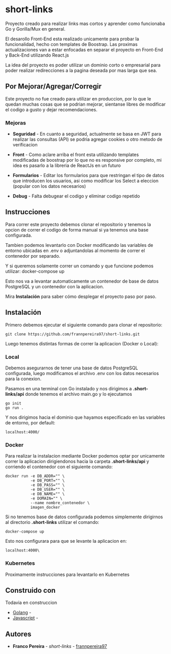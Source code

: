 # short-links
Proyecto creado para realizar links mas cortos y aprender como funcionaba Go y Gorilla/Mux en general.

El desarollo Front-End esta realizado unicamente para probar la funcionalidad, hecho con templates de Boostrap. Las proximas actualizaciones van a estar enfocadas en separar el proyecto en Front-End y Back-End utilizando React.js

La idea del proyecto es poder utilizar un dominio corto o empresarial para poder realizar redirecciones a la pagina deseada por mas larga que sea.

## Por Mejorar/Agregar/Corregir
Este proyecto no fue creado para utilizar en produccion, por lo que le quedan muchas cosas que se podrian mejorar, sientanse libres de modificar el codigo a gusto y dejar recomendaciones.

### Mejoras
* **Seguridad** - En cuanto a seguridad, actualmente se basa en JWT para realizar las consultas (API) se podria agregar cookies o otro metodo de verificacion

* **Front** - Como aclare arriba el front esta utilizando templates modificadas de boostrap por lo que no es responsive por completo, mi idea es pasarlo a la libreria de ReactJs en un futuro

* **Formularios** - Editar los formularios para que restringan el tipo de datos que introducen los usuarios, asi como modificar los Select a eleccion (popular con los datos necesarios)

* **Debug** - Falta debugear el codigo y eliminar codigo repetido

## Instrucciones

Para correr este proyecto debemos clonar el repositorio y tenemos la opcion de correr el codigo de forma manual si ya tenemos una base configurada.

Tambien podemos levantarlo con Docker modificando las variables de entorno ubicadas en .env o adjuntandolas al momento de correr el contenedor por separado.

Y si queremos solamente correr un comando y que funcione podemos utilizar: docker-compose up

Esto nos va a levantar automaticamente un contenedor de base de datos PostgreSQL y un contenedor con la aplicacion. 

Mira **Instalación** para saber cómo desplegar el proyecto paso por paso.


## Instalación

Primero debemos ejecutar el siguiente comando para clonar el repositorio:

```
git clone https://github.com/frannpereira97/short-links.git
```

Luego tenemos distintas formas de correr la aplicacion (Docker o Local):

### Local

Debemos asegurarnos de tener una base de datos PostgreSQL configurada, luego modificamos el archivo .env con los datos necesarios para la conexion.

Pasamos en una terminal con Go instalado y nos dirigimos a **.short-links/api** donde tenemos el archivo main.go y lo ejecutamos

```
go init
go run .
```
Y nos dirigimos hacia el dominio que hayamos especificado en las variables de entorno, por default:
```
localhost:4000/
```

### Docker

Para realizar la instalacion mediante Docker podemos optar por unicamente correr la aplicacion dirigiendonos hacia la carpeta **.short-links/api** y corriendo el contenedor con el siguiente comando:
```
docker run -e DB_ADDR="" \
           -e DB_PORT="" \
           -e DB_PASS="" \
           -e DB_USER="" \
           -e DB_NAME="" \
           -e DOMAIN="" \
           --name nombre_contenedor \
           imagen_docker
```

Si no tenemos base de datos configurada podemos simplemente dirigirnos al directorio **.short-links** utilizar el comando:
```
docker-compose up
```
Esto nos configurara para que se levante la aplicacion en:
```
localhost:4000\
```

### Kubernetes
Proximamente instrucciones para levantarlo en Kubernetes

## Construido con

Todavia en construccion

* [Golang](https://go.dev/doc/) - 
* [Javascript](hhttps://devdocs.io/javascript/) - 

## Autores

* **Franco Pereira** - *short-links* - [frannpereira97](https://github.com/frannpereira97)

